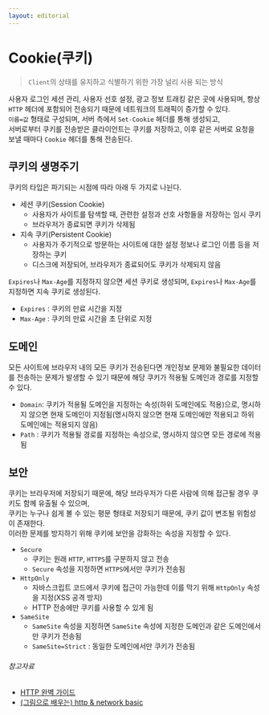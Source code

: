 ```yaml
---
layout: editorial
---
```


# Cookie(쿠키)

> `Client`의 상태를 유지하고 식별하기 위한 가장 널리 사용 되는 방식

사용자 로그인 세션 관리, 사용자 선호 설정, 광고 정보 트래킹 같은 곳에 사용되며, 항상 `HTTP` 헤더에 포함되어 전송되기 때문에 네트워크의 트래픽이 증가할 수 있다.  
`이름=값` 형태로 구성되며, 서버 측에서 `Set-Cookie` 헤더를 통해 생성되고,  
서버로부터 쿠키를 전송받은 클라이언트는 쿠키를 저장하고, 이후 같은 서버로 요청을 보낼 때마다 `Cookie` 헤더를 통해 전송된다.

## 쿠키의 생명주기

쿠키의 타입은 파기되는 시점에 따라 아래 두 가지로 나뉜다.

- 세션 쿠키(Session Cookie)
    - 사용자가 사이트를 탐색할 때, 관련한 설정과 선호 사항들을 저장하는 임시 쿠키
    - 브라우저가 종료되면 쿠키가 삭제됨
- 지속 쿠키(Persistent Cookie)
    - 사용자가 주기적으로 방문하는 사이트에 대한 설정 정보나 로그인 이름 등을 저장하는 쿠키
    - 디스크에 저장되어, 브라우저가 종료되어도 쿠키가 삭제되지 않음

`Expires`나 `Max-Age`를 지정하지 않으면 세션 쿠키로 생성되며, `Expires`나 `Max-Age`를 지정하면 지속 쿠키로 생성된다.

- `Expires` : 쿠키의 만료 시간을 지정
- `Max-Age` : 쿠키의 만료 시간을 초 단위로 지정

## 도메인

모든 사이트에 브라우저 내의 모든 쿠키가 전송된다면 개인정보 문제와 불필요한 데이터를 전송하는 문제가 발생할 수 있기 때문에 해당 쿠키가 적용될 도메인과 경로를 지정할 수 있다.

- `Domain`: 쿠키가 적용될 도메인을 지정하는 속성(하위 도메인에도 적용)으로, 명시하지 않으면 현재 도메인이 지정됨(명시하지 않으면 현재 도메인에만 적용되고 하위 도메인에는 적용되지 않음)
- `Path` : 쿠키가 적용될 경로를 지정하는 속성으로, 명시하지 않으면 모든 경로에 적용됨

## 보안

쿠키는 브라우저에 저장되기 때문에, 해당 브라우저가 다른 사람에 의해 접근될 경우 쿠키도 함께 유출될 수 있으며,  
쿠키는 누구나 쉽게 볼 수 있는 평문 형태로 저장되기 때문에, 쿠키 값이 변조될 위험성이 존재한다.  
이러한 문제를 방지하기 위해 쿠키에 보안을 강화하는 속성을 지정할 수 있다.

- `Secure`
    - 쿠키는 원래 `HTTP`, `HTTPS`를 구분하지 않고 전송
    - `Secure` 속성을 지정하면 `HTTPS`에서만 쿠키가 전송됨
- `HttpOnly`
    - 자바스크립트 코드에서 쿠키에 접근이 가능한데 이를 막기 위해 `HttpOnly` 속성을 지정(XSS 공격 방지)
    - HTTP 전송에만 쿠키를 사용할 수 있게 됨
- `SameSite`
    - `SameSite` 속성을 지정하면 `SameSite` 속성에 지정한 도메인과 같은 도메인에서만 쿠키가 전송됨
    - `SameSite=Strict` : 동일한 도메인에서만 쿠키가 전송됨

###### 참고자료

- [HTTP 완벽 가이드](https://www.nl.go.kr/seoji/contents/S80100000000.do?schM=intgr_detail_view_isbn&page=1&pageUnit=10&schType=simple&schStr=HTTP+완벽+가이드&isbn=9788966261208&cipId=200309770%2C4096969)
- [(그림으로 배우는) http & network basic](https://www.nl.go.kr/seoji/contents/S80100000000.do?schM=intgr_detail_view_isbn&page=1&pageUnit=10&schType=simple&schStr=9788931447897&isbn=9788931447897&cipId=200443691%2C)